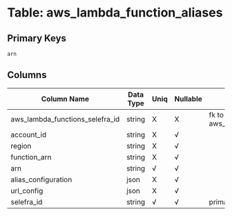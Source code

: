 # Table: aws_lambda_function_aliases

## Primary Keys 

```
arn
```


## Columns 

|  Column Name   |  Data Type  | Uniq | Nullable | Description | 
|  ----  | ----  | ----  | ----  | ---- | 
| aws_lambda_functions_selefra_id | string | X | X | fk to aws_lambda_functions.selefra_id | 
| account_id | string | X | √ |  | 
| region | string | X | √ |  | 
| function_arn | string | X | √ |  | 
| arn | string | √ | √ |  | 
| alias_configuration | json | X | √ |  | 
| url_config | json | X | √ |  | 
| selefra_id | string | √ | √ | primary keys value md5 | 


